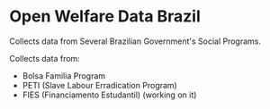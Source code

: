 # Open Welfare Data Brazil

Collects data from Several Brazilian Government's Social Programs.

Collects data from:
- Bolsa Familia Program
- PETI (Slave Labour Erradication Program)
- FIES (Financiamento Estudantil) (working on it)
